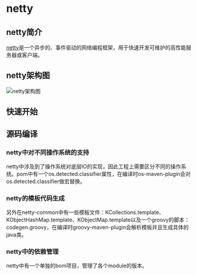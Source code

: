 # netty
## netty简介
[netty](https://github.com/netty/netty)是一个异步的、事件驱动的网络编程框架，用于快速开发可维护的高性能服务器或客户端。   
## netty架构图
![netty架构图](https://netty.io/images/components.png)
## 快速开始

## 源码编译
### netty中对不同操作系统的支持
netty中涉及到了操作系统对底层IO的实现，因此工程上需要区分不同的操作系统。pom中有一个os.detected.classifier属性，在编译时os-maven-plugin会对os.detected.classifier做宏替换。
### netty的模板代码生成
另外在netty-common中有一些模板文件：KCollections.template、KObjectHashMap.template、KObjectMap.template以及一个groovy的脚本：codegen.groovy，在编译时groovy-maven-plugin会解析模板并且生成具体的java类。
### netty中的依赖管理
netty中有一个单独的bom项目，管理了各个module的版本。